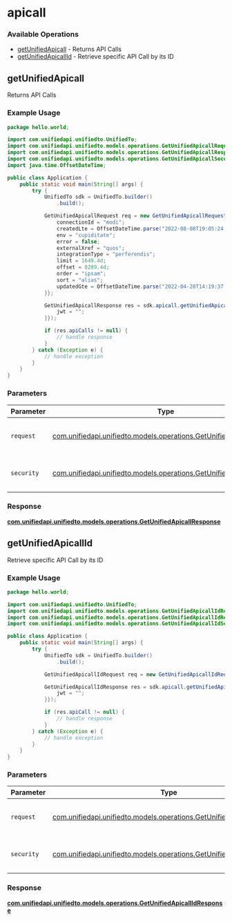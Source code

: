 # apicall

### Available Operations

* [getUnifiedApicall](#getunifiedapicall) - Returns API Calls
* [getUnifiedApicallId](#getunifiedapicallid) - Retrieve specific API Call by its ID

## getUnifiedApicall

Returns API Calls

### Example Usage

```java
package hello.world;

import com.unifiedapi.unifiedto.UnifiedTo;
import com.unifiedapi.unifiedto.models.operations.GetUnifiedApicallRequest;
import com.unifiedapi.unifiedto.models.operations.GetUnifiedApicallResponse;
import com.unifiedapi.unifiedto.models.operations.GetUnifiedApicallSecurity;
import java.time.OffsetDateTime;

public class Application {
    public static void main(String[] args) {
        try {
            UnifiedTo sdk = UnifiedTo.builder()
                .build();

            GetUnifiedApicallRequest req = new GetUnifiedApicallRequest() {{
                connectionId = "modi";
                createdLte = OffsetDateTime.parse("2022-08-08T19:05:24.174Z");
                env = "cupiditate";
                error = false;
                externalXref = "quos";
                integrationType = "perferendis";
                limit = 1649.4d;
                offset = 8289.4d;
                order = "ipsam";
                sort = "alias";
                updatedGte = OffsetDateTime.parse("2022-04-28T14:19:37.294Z");
            }};            

            GetUnifiedApicallResponse res = sdk.apicall.getUnifiedApicall(req, new GetUnifiedApicallSecurity("excepturi") {{
                jwt = "";
            }});

            if (res.apiCalls != null) {
                // handle response
            }
        } catch (Exception e) {
            // handle exception
        }
    }
}
```

### Parameters

| Parameter                                                                                                                    | Type                                                                                                                         | Required                                                                                                                     | Description                                                                                                                  |
| ---------------------------------------------------------------------------------------------------------------------------- | ---------------------------------------------------------------------------------------------------------------------------- | ---------------------------------------------------------------------------------------------------------------------------- | ---------------------------------------------------------------------------------------------------------------------------- |
| `request`                                                                                                                    | [com.unifiedapi.unifiedto.models.operations.GetUnifiedApicallRequest](../../models/operations/GetUnifiedApicallRequest.md)   | :heavy_check_mark:                                                                                                           | The request object to use for the request.                                                                                   |
| `security`                                                                                                                   | [com.unifiedapi.unifiedto.models.operations.GetUnifiedApicallSecurity](../../models/operations/GetUnifiedApicallSecurity.md) | :heavy_check_mark:                                                                                                           | The security requirements to use for the request.                                                                            |


### Response

**[com.unifiedapi.unifiedto.models.operations.GetUnifiedApicallResponse](../../models/operations/GetUnifiedApicallResponse.md)**


## getUnifiedApicallId

Retrieve specific API Call by its ID

### Example Usage

```java
package hello.world;

import com.unifiedapi.unifiedto.UnifiedTo;
import com.unifiedapi.unifiedto.models.operations.GetUnifiedApicallIdRequest;
import com.unifiedapi.unifiedto.models.operations.GetUnifiedApicallIdResponse;
import com.unifiedapi.unifiedto.models.operations.GetUnifiedApicallIdSecurity;

public class Application {
    public static void main(String[] args) {
        try {
            UnifiedTo sdk = UnifiedTo.builder()
                .build();

            GetUnifiedApicallIdRequest req = new GetUnifiedApicallIdRequest("tempora");            

            GetUnifiedApicallIdResponse res = sdk.apicall.getUnifiedApicallId(req, new GetUnifiedApicallIdSecurity("facilis") {{
                jwt = "";
            }});

            if (res.apiCall != null) {
                // handle response
            }
        } catch (Exception e) {
            // handle exception
        }
    }
}
```

### Parameters

| Parameter                                                                                                                        | Type                                                                                                                             | Required                                                                                                                         | Description                                                                                                                      |
| -------------------------------------------------------------------------------------------------------------------------------- | -------------------------------------------------------------------------------------------------------------------------------- | -------------------------------------------------------------------------------------------------------------------------------- | -------------------------------------------------------------------------------------------------------------------------------- |
| `request`                                                                                                                        | [com.unifiedapi.unifiedto.models.operations.GetUnifiedApicallIdRequest](../../models/operations/GetUnifiedApicallIdRequest.md)   | :heavy_check_mark:                                                                                                               | The request object to use for the request.                                                                                       |
| `security`                                                                                                                       | [com.unifiedapi.unifiedto.models.operations.GetUnifiedApicallIdSecurity](../../models/operations/GetUnifiedApicallIdSecurity.md) | :heavy_check_mark:                                                                                                               | The security requirements to use for the request.                                                                                |


### Response

**[com.unifiedapi.unifiedto.models.operations.GetUnifiedApicallIdResponse](../../models/operations/GetUnifiedApicallIdResponse.md)**

